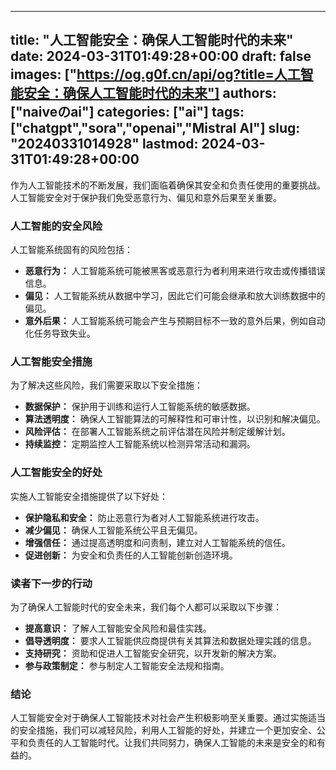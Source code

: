 
---
title: "人工智能安全：确保人工智能时代的未来"
date: 2024-03-31T01:49:28+00:00
draft: false
images: ["https://og.g0f.cn/api/og?title=人工智能安全：确保人工智能时代的未来"]
authors: ["naiveのai"]
categories: ["ai"]
tags: ["chatgpt","sora","openai","Mistral AI"]
slug: "20240331014928"
lastmod: 2024-03-31T01:49:28+00:00
---
作为人工智能技术的不断发展，我们面临着确保其安全和负责任使用的重要挑战。人工智能安全对于保护我们免受恶意行为、偏见和意外后果至关重要。

### 人工智能的安全风险

人工智能系统固有的风险包括：

- **恶意行为：** 人工智能系统可能被黑客或恶意行为者利用来进行攻击或传播错误信息。
- **偏见：** 人工智能系统从数据中学习，因此它们可能会继承和放大训练数据中的偏见。
- **意外后果：** 人工智能系统可能会产生与预期目标不一致的意外后果，例如自动化任务导致失业。

### 人工智能安全措施

为了解决这些风险，我们需要采取以下安全措施：

- **数据保护：** 保护用于训练和运行人工智能系统的敏感数据。
- **算法透明度：** 确保人工智能算法的可解释性和可审计性，以识别和解决偏见。
- **风险评估：** 在部署人工智能系统之前评估潜在风险并制定缓解计划。
- **持续监控：** 定期监控人工智能系统以检测异常活动和漏洞。

### 人工智能安全的好处

实施人工智能安全措施提供了以下好处：

- **保护隐私和安全：** 防止恶意行为者对人工智能系统进行攻击。
- **减少偏见：** 确保人工智能系统公平且无偏见。
- **增强信任：** 通过提高透明度和问责制，建立对人工智能系统的信任。
- **促进创新：** 为安全和负责任的人工智能创新创造环境。

### 读者下一步的行动

为了确保人工智能时代的安全未来，我们每个人都可以采取以下步骤：

- **提高意识：** 了解人工智能安全风险和最佳实践。
- **倡导透明度：** 要求人工智能供应商提供有关其算法和数据处理实践的信息。
- **支持研究：** 资助和促进人工智能安全研究，以开发新的解决方案。
- **参与政策制定：** 参与制定人工智能安全法规和指南。

### 结论

人工智能安全对于确保人工智能技术对社会产生积极影响至关重要。通过实施适当的安全措施，我们可以减轻风险，利用人工智能的好处，并建立一个更加安全、公平和负责任的人工智能时代。让我们共同努力，确保人工智能的未来是安全的和有益的。